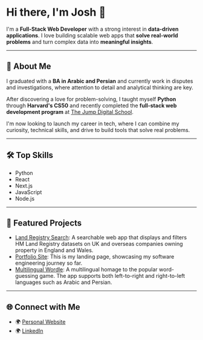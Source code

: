 # Hi there, I'm Josh 👋

I'm a **Full-Stack Web Developer** with a strong interest in **data-driven applications**. I love building scalable web apps that **solve real-world problems** and turn complex data into **meaningful insights**.

---

## 🚀 About Me

I graduated with a **BA in Arabic and Persian** and currently work in disputes and investigations, where attention to detail and analytical thinking are key.

After discovering a love for problem-solving, I taught myself **Python** through **Harvard's CS50** and recently completed the **full-stack web development program** at [The Jump Digital School](https://www.thejump.tech/).

I'm now looking to launch my career in tech, where I can combine my curiosity, technical skills, and drive to build tools that solve real problems.

---

## 🛠️ Top Skills

- Python
- React
- Next.js
- JavaScript
- Node.js

---

## 📌 Featured Projects

- [Land Registry Search](https://github.com/josh-mock/land-registry-search): A searchable web app that displays and filters HM Land Registry datasets on UK and overseas companies owning property in England and Wales.
- [Portfolio Site](https://github.com/josh-mock/portfolio-site): This is my landing page, showcasing my software engineering journey so far.
- [Multilingual Wordle](https://github.com/josh-mock/multilingual-wordle): A multilingual homage to the popular word-guessing game. The app supports both left-to-right and right-to-left languages such as Arabic and Persian.

---

## 🌐 Connect with Me

- 🌍 [Personal Website](https://josh-mock.com)
- 🌍 [LinkedIn](https://www.linkedin.com/in/josh-mock/)

